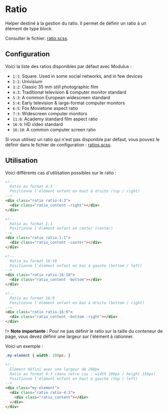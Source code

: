 # Ratio

Helper destiné à la gestion du ratio. Il permet de définir un ratio à un élément de type block.

Consulter le fichier: [ratio.scss](https://git.cross-systems.ch/wide-front/modulus/blob/develop/scss/helpers/ratio.scss).


## Configuration

Voici la liste des ratios disponibles par défaut avec Modulus :
- `1:1`: Square. Used in some social networks, and in few devices
- `2:1`: Univisium
- `3:2`: Classic 35 mm still photographic film
- `4:3`: Traditional television & computer monitor standard
- `5:3`: A common European widescreen standard
- `5:4`: Early television & large-format computer monitors
- `6:5`: Fox Movietone aspect ratio
- `7:3`: Widescreen computer monitors
- `11:8`: Academy standard film aspect ratio
- `16:9`: HD video standard
- `16:10`: A common computer screen ratio

Si vous utilisez un ratio qui n'est pas disponible par défaut, vous pouvez le définir dans le fichier de configuration : [ratios.scss](https://git.cross-systems.ch/wide-front/modulus-starterkit/blob/develop/src/assets/scss/settings/ratios.scss).


## Utilisation

Voici différents cas d'utilisation possibles sur le ratio : 

```html
<!-- 
  Ratio au format 4:3
  Positionne l'élément enfant en haut à droite (top / right)
-->
<div class="ratio ratio-4:3">
  <div class="ratio_content -right"></div>
</div>
```

```html
<!-- 
  Ratio au format 1:1
  Positionne l'élément enfant en center (center)
-->
<div class="ratio ratio-1:1">
  <div class="ratio_content -center"></div>
</div>
```

```html
<!-- 
  Ratio au format 16:10
  Positionne l'élément enfant en bas à gauche (bottom / left)
-->
<div class="ratio ratio-16:10">
  <div class="ratio_content -bottom"></div>
</div>
```

```html
<!-- 
  Ratio au format 16:9
  Positionne l'élément enfant en bas à droite (bottom / right)
-->
<div class="ratio ratio-16:9">
  <div class="ratio_content -bottom -right"></div>
</div>
```

!> **Note importante :** Pour ne pas définir le ratio sur la taille du conteneur de page, vous devez définir une largeur sur l'élément à rationner.

Voici un exemple :

```css
.my-element { width: 200px; }
```

```html
<!-- 
  Élément défini avec une largeur de 200px
  Ratio au format 4:3 (dans notre cas : width 200px / height 150px)
  Positionne l'élément enfant en haut à gauche (top / left)
-->
<div class="my-element">
  <div class="ratio ratio-4:3">
    <div class="ratio_content"></div>
  </div>
</div>
```